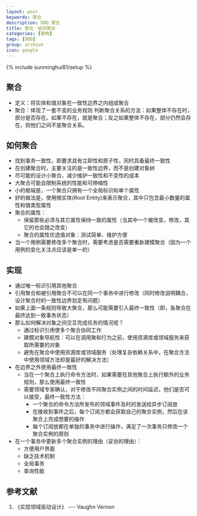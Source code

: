 ```yaml
---
layout: post
keywords: 聚合
description: DDD 聚合
title: 聚合：如何聚合
categories: [架构]
tags: [DDD]
group: archive
icon: google
---
```

{% include sunminghui81/setup %}

## 聚合
- 定义：将实体和值对象在一致性边界之内组成聚合
- 聚合：体现了一套不变的业务规则
判断聚合关系的方法：如果整体不存在时，部分是否存在。如果不存在，就是聚合；反之如果整体不存在，部分仍然会存在，则他们之间不是聚合关系。


## 如何聚合
- 找到事务一致性，即要求具有立即性和原子性，同时具备最终一致性
- 在创建聚合时，主要关注的是一致性边界，而不是创建对象树
- 尽可能的设计小聚合，减少维护一致性和不变性的成本
- 大聚合可能会限制系统的性能和可伸缩性
- 小的极端是，一个聚合只拥有一个全局标识和单个属性
- 好的做法是，使用根实体(Root Entity)来表示聚合，其中只包含最小数量的属性和值类型属性
- 聚合的属性：
  - 保留那些必须与其它属性保持一致的属性（当其中一个被改变，修改，其它的也会随之改变）
  - 聚合的属性优选值对象：测试简单、维护方便
- 当一个用例需要修改多个聚合时，需要考虑是否需要重新建模聚合（因为一个用例的变化关注点应该是单一的）

## 实现
- 通过唯一标识引用其他聚合
- 引用聚合和被引用聚合不可以在同一个事务中进行修改（同时修改说明耦合，设计聚合时的一致性边界划定有问题）
- 如果上面一条规则导致大聚合，那么可能需要引入最终一致性（即，各聚合在最终达到一致事务状态）
- 那么如何解决对象之间交互完成任务的情况呢？
  - 通过标识引用使多个聚合协同工作
  - 建模对象导航性：可以在调用聚和行为之前，使用资源库或领域服务来获取所需要的对象
  - 避免在聚合中使用资源库或领域服务（处理复杂依赖关系中，在聚合方法中使用领域方法却是最好的解决方法）
- 在边界之外使用最终一致性
  - 当在一个聚合上执行命令方法时，如果需要在其他聚合上执行额外的业务规则，那么使用最终一致性
  - 需要领域专家确认，对于修改不同聚合实例之间的时间延迟，他们是否可以接受，最终一致性方法：
    - 一个聚合的命令方法所发布的领域事件及时的发送给异步订阅放
    - 在接收到事件之后，每个订阅方都会获取自己的聚合实例，然后在该聚合上完成想要的操作
    - 每个订阅放都在单独的事务中进行操作，满足了一次事务只修改一个聚合实例的原则
- 在一个事务中更新多个聚合实例的理由（妥协的理由）：
  - 方便用户界面
  - 缺乏技术机制
  - 全局事务
  - 查询性能


## 参考文献
1. 《实现领域驱动设计》   --- Vaughn Vernon
